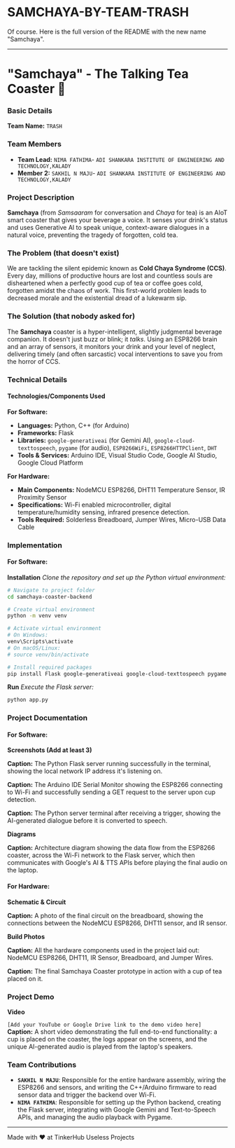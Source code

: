 # SAMCHAYA-BY-TEAM-TRASH
Of course. Here is the full version of the README with the new name "Samchaya".

-----

# "Samchaya" - The Talking Tea Coaster 🎯

### Basic Details

**Team Name:** `TRASH`

### Team Members

  * **Team Lead:** `NIMA FATHIMA`- `ADI SHANKARA INSTITUTE OF ENGINEERING AND TECHNOLOGY,KALADY`
  * **Member 2:** `SAKHIL N MAJU`- `ADI SHANKARA INSTITUTE OF ENGINEERING AND TECHNOLOGY,KALADY`
    
### Project Description

**Samchaya** (from *Samsaaram* for conversation and *Chaya* for tea) is an AIoT smart coaster that gives your beverage a voice. It senses your drink's status and uses Generative AI to speak unique, context-aware dialogues in a natural voice, preventing the tragedy of forgotten, cold tea.

### The Problem (that doesn't exist)

We are tackling the silent epidemic known as **Cold Chaya Syndrome (CCS)**. Every day, millions of productive hours are lost and countless souls are disheartened when a perfectly good cup of tea or coffee goes cold, forgotten amidst the chaos of work. This first-world problem leads to decreased morale and the existential dread of a lukewarm sip.

### The Solution (that nobody asked for)

The **Samchaya** coaster is a hyper-intelligent, slightly judgmental beverage companion. It doesn't just buzz or blink; it *talks*. Using an ESP8266 brain and an array of sensors, it monitors your drink and your level of neglect, delivering timely (and often sarcastic) vocal interventions to save you from the horror of CCS.

### Technical Details

#### Technologies/Components Used

**For Software:**

  * **Languages:** Python, C++ (for Arduino)
  * **Frameworks:** Flask
  * **Libraries:** `google-generativeai` (for Gemini AI), `google-cloud-texttospeech`, `pygame` (for audio), `ESP8266WiFi`, `ESP8266HTTPClient`, `DHT`
  * **Tools & Services:** Arduino IDE, Visual Studio Code, Google AI Studio, Google Cloud Platform

**For Hardware:**

  * **Main Components:** NodeMCU ESP8266, DHT11 Temperature Sensor, IR Proximity Sensor
  * **Specifications:** Wi-Fi enabled microcontroller, digital temperature/humidity sensing, infrared presence detection.
  * **Tools Required:** Solderless Breadboard, Jumper Wires, Micro-USB Data Cable

### Implementation

#### For Software:

**Installation**
*Clone the repository and set up the Python virtual environment:*

```bash
# Navigate to project folder
cd samchaya-coaster-backend

# Create virtual environment
python -m venv venv

# Activate virtual environment
# On Windows:
venv\Scripts\activate
# On macOS/Linux:
# source venv/bin/activate

# Install required packages
pip install Flask google-generativeai google-cloud-texttospeech pygame
```

**Run**
*Execute the Flask server:*

```bash
python app.py
```

### Project Documentation

#### For Software:

**Screenshots (Add at least 3)**

**Caption:** The Python Flask server running successfully in the terminal, showing the local network IP address it's listening on.

**Caption:** The Arduino IDE Serial Monitor showing the ESP8266 connecting to Wi-Fi and successfully sending a GET request to the server upon cup detection.

**Caption:** The Python server terminal after receiving a trigger, showing the AI-generated dialogue before it is converted to speech.

**Diagrams**

**Caption:** Architecture diagram showing the data flow from the ESP8266 coaster, across the Wi-Fi network to the Flask server, which then communicates with Google's AI & TTS APIs before playing the final audio on the laptop.

#### For Hardware:

**Schematic & Circuit**

**Caption:** A photo of the final circuit on the breadboard, showing the connections between the NodeMCU ESP8266, DHT11 sensor, and IR sensor.

**Build Photos**

**Caption:** All the hardware components used in the project laid out: NodeMCU ESP8266, DHT11, IR Sensor, Breadboard, and Jumper Wires.

**Caption:** The final Samchaya Coaster prototype in action with a cup of tea placed on it.

### Project Demo

**Video**

`[Add your YouTube or Google Drive link to the demo video here]`
**Caption:** A short video demonstrating the full end-to-end functionality: a cup is placed on the coaster, the logs appear on the screens, and the unique AI-generated audio is played from the laptop's speakers.

### Team Contributions

  * **`SAKHIL N MAJU`**: Responsible for the entire hardware assembly, wiring the ESP8266 and sensors, and writing the C++/Arduino firmware to read sensor data and trigger the backend over Wi-Fi.
  * **`NIMA FATHIMA`**: Responsible for setting up the Python backend, creating the Flask server, integrating with Google Gemini and Text-to-Speech APIs, and managing the audio playback with Pygame.

-----

Made with ❤️ at TinkerHub Useless Projects
